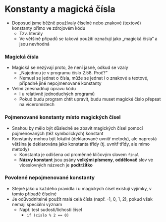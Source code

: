 # Konstanty a magická čísla

- Doposud jsme běžně používaly číselné nebo znakové (textové) konstanty přímo ve zdrojovém kódu
	- Tzv. literály
	- Ve většině případů se taková použití označují jako „magická čísla“ a jsou nevhodná

### Magická čísla

- Magická se nezývají proto, že není jasné, odkud se vzaly
	- „Najednou je v programu číslo 2.58. Proč?“
	- Nemusí se jednat o čísla, může se jednat i o znakové a textové, případně jiné nepojmenované konstanty
- Velmi znesnadňují úpravu kódu
	- I u relativně jednoduchých programů
	- Pokud budu program chtít upravit, budu muset magické číslo přepsat na víceromístech

### Pojmenované konstanty místo magických čísel

- Snahou by mělo být důsledně se zbavit magických čísel pomocí pojmenovaných (též symbolických) konstant
- Konstanty mohou být lokální (deklarované uvnitř metody), ale naprostá většina je deklarována jako konstanta třídy (tj. uvnitř třídy, ale mimo metody)
	- Konstanta je odlišena od proměnné klíčovým slovem ```final```
	- **Názvy konstant** jsou psány **velkými písmeny**, **oddělovač** slov ve víceslovných názvech je **podtržítko**

### Povolené nepojmenované konstanty

- Stejně jako u každého pravidla i u magických čísel existují výjimky, v tomto případě číselné
- Je odůvodnitelné použít malá celá čísla (např. -1, 0, 1, 2), pokud však nemají speciální význam
	- Např. test sudosti/lichosti čísel
		- ```if (cislo % 2 == 0)```
